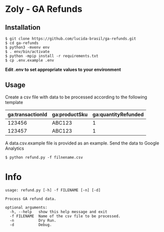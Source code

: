 # Zoly - GA Refunds

## Installation
```
$ git clone https://github.com/lucida-brasil/ga-refunds.git
$ cd ga-refunds
$ python3 -mvenv env
$ . env/bin/activate
$ python -mpip install -r requirements.txt
$ cp .env.example .env
```

**Edit .env to set appropriate values to your environment**

## Usage
Create a csv file with data to be processed according to the following template

| ga:transactionId | ga:productSku | ga:quantityRefunded |
|------------------|---------------|---------------------|
| 123456           | ABC123        | 1                   |
| 123457           | ABC123        | 1                   |

A data.csv.example file is provided as an example.
Send the data to Google Analytics
```
$ python refund.py -f filnename.csv
```

# Info
```
usage: refund.py [-h] -f FILENAME [-n] [-d]

Process GA refund data.

optional arguments:
  -h, --help   show this help message and exit
  -f FILENAME  Name of the csv file to be processed.
  -n           Dry Run.
  -d           Debug.
```
